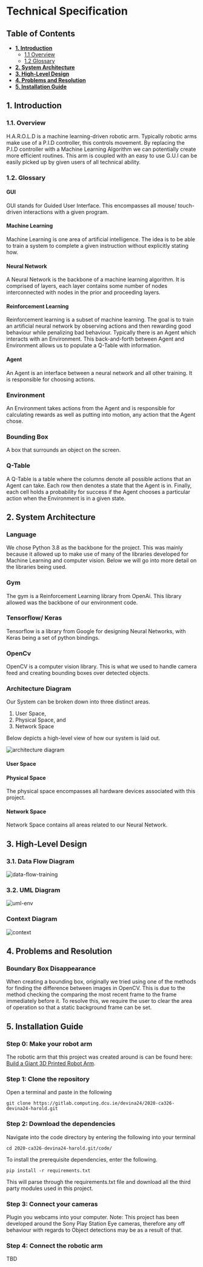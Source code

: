 # Technical Specification

## Table of Contents

- [**1. Introduction**](#1-introduction)
  - [1.1 Overview](#11-overview)
  - [1.2 Glossary](#12-glossary)
- [**2. System Architecture**](#2-system-architecture)
- [**3. High-Level Design**](#3-high-level-design)
- [**4. Problems and Resolution**](#4-problems-and-resolution)
- [**5. Installation Guide**](#5-installation-guide)

## 1. Introduction

### 1.1. Overview

H.A.R.O.L.D is a machine learning-driven robotic arm. Typically robotic arms make use of a P.I.D controller, this controls movement. By replacing the P.I.D controller with a Machine Learning Algorithm we can potentially create more efficient routines. This arm is coupled with an easy to use G.U.I can be easily picked up by given users of all technical ability.

### 1.2. Glossary

#### **GUI**

GUI stands for Guided User Interface. This encompasses all mouse/ touch-driven interactions with a given program.

#### **Machine Learning**

Machine Learning is one area of artificial intelligence. The idea is to be able to train a system to complete a given instruction without explicitly stating how.

#### **Neural Network**

A Neural Network is the backbone of a machine learning algorithm. It is comprised of layers, each layer contains some number of nodes interconnected with nodes in the prior and proceeding layers.

#### **Reinforcement Learning**

Reinforcement learning is a subset of machine learning. The goal is to train an artificial neural network by observing actions and then rewarding good behaviour while penalizing bad behaviour. Typically there is an Agent which interacts with an Environment. This back-and-forth between Agent and Environment allows us to populate a Q-Table with information.

#### **Agent**

An Agent is an interface between a neural network and all other training. It is responsible for choosing actions.

### **Environment**

An Environment takes actions from the Agent and is responsible for calculating rewards as well as putting into motion, any action that the Agent chose.

### **Bounding Box**

A box that surrounds an object on the screen.

### **Q-Table**

A Q-Table is a table where the columns denote all possible actions that an Agent can take. Each row then denotes a state that the Agent is in. Finally, each cell holds a probability for success if the Agent chooses a particular action when the Environment is in a given state.

## 2. System Architecture

### Language

We chose Python 3.8 as the backbone for the project. This was mainly because it allowed up to make use of many of the libraries developed for Machine Learning and computer vision. Below we will go into more detail on the libraries being used.

### Gym

The gym is a Reinforcement Learning library from OpenAi. This library allowed was the backbone of our environment code.

### Tensorflow/ Keras

Tensorflow is a library from Google for designing Neural Networks, with Keras being a set of python bindings.

### OpenCv

OpenCV is a computer vision library. This is what we used to handle camera feed and creating bounding boxes over detected objects.

### Architecture Diagram

Our System can be broken down into three distinct areas.

1. User Space,
2. Physical Space, and
3. Network Space

Below depicts a high-level view of how our system is laid out.

![architecture diagram](images/architecture_diagram.png)

#### User Space

#### Physical Space

The physical space encompasses all hardware devices associated with this project.

#### Network Space

Network Space contains all areas related to our Neural Network.

## 3. High-Level Design

### 3.1. Data Flow Diagram

![data-flow-training](images/data_flow_training.png)

### 3.2. UML Diagram

![uml-env](images/env_uml.png)

### Context Diagram

![context](images/context_diagram_in_use.png)

## 4. Problems and Resolution

### Boundary Box Disappearance

When creating a bounding box, originally we tried using one of the methods for finding the difference between images in OpenCV. This is due to the method checking the comparing the most recent frame to the frame immediately before it. To resolve this, we require the user to clear the area of operation so that a static background frame can be set.

## 5. Installation Guide

### Step 0: Make your robot arm

The robotic arm that this project was created around is can be found here: [Build a Giant 3D Printed Robot Arm](https://www.instructables.com/id/Build-a-Giant-3D-Printed-Robot-Arm/).

### Step 1: Clone the repository

Open a terminal and paste in the following

```git clone https://gitlab.computing.dcu.ie/devina24/2020-ca326-devina24-harold.git```

### Step 2: Download the dependencies

Navigate into the code directory by entering the following into your terminal

```cd 2020-ca326-devina24-harold.git/code/```

To install the prerequisite dependencies, enter the following.

```pip install -r requirements.txt```

This will parse through the requirements.txt file and download all the third party modules used in this project.

### Step 3: Connect your cameras

Plugin you webcams into your computer.
Note: This project has been developed around the Sony Play Station Eye cameras, therefore any off behaviour with regards to Object detections may be as a result of that.

### Step 4: Connect the robotic arm

TBD